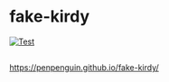 # fake-kirdy

[![Test](https://github.com/penpenguin/fake-kirdy/actions/workflows/test.yml/badge.svg)](https://github.com/penpenguin/fake-kirdy/actions/workflows/test.yml)

##
https://penpenguin.github.io/fake-kirdy/
